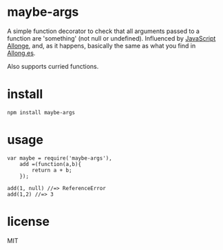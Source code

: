 maybe-args
=============

A simple function decorator to check that all arguments passed to a function are 'something' (not null or undefined). Influenced by [JavaScript Allonge](https://leanpub.com/javascript-allonge), and, as it happens, basically the same as what you find in [Allong.es](https://github.com/raganwald/allong.es/).

Also supports curried functions.

install
=======

```
npm install maybe-args
```

usage
=====

```
var maybe = require('maybe-args'),
	add =(function(a,b){
		return a + b;
	});

add(1, null) //=> ReferenceError
add(1,2) //=> 3
```

license
=======
MIT
